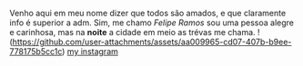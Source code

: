 Venho aqui em meu nome dizer que todos são amados, e que claramente info é superior a adm.
Sim, me chamo *Felipe Ramos* sou uma pessoa alegre e carinhosa, mas na **noite** a cidade em meio as trévas me chama.
!(https://github.com/user-attachments/assets/aa009965-cd07-407b-b9ee-778175b5cc1c)
[my instagram](https://www.instagram.com/r4mos_fp/)
